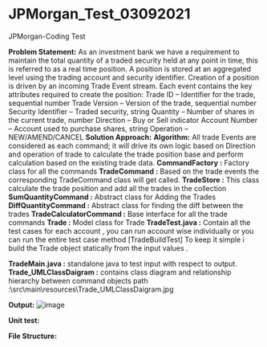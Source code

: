 # JPMorgan_Test_03092021
JPMorgan-Coding Test

**Problem Statement:**
As an investment bank we have a requirement to maintain the total quantity of a traded security held at any point in time, this is referred to as a real time position. A position is stored at an aggregated level using the trading account and security identifier.
Creation of a position is driven by an incoming Trade Event stream. Each event contains the key attributes required to create the position: Trade ID – Identifier for the trade, sequential number Trade Version – Version of the trade, sequential number Security Identifier – Traded security, string Quantity – Number of shares in the current trade, number Direction – Buy or Sell indicator Account Number – Account used to purchase shares, string Operation – NEW/AMEND/CANCEL
**Solution Approach:**
**Algorithm:** All trade Events are considered as each command; it will drive its own logic based on Direction and operation of trade to calculate the trade position base and perform calculation based on the existing trade data.
**CommandFactory :** Factory class for all the commands
**TradeCommand :** Based on the trade events the corresponding TradeCommand class will get called.
**TradeStore :** This class calculate the trade position and add all the trades in the collection
**SumQuantityCommand :** Abstract class for Adding the Trades
**DiffQuantityCommand :** Abstract class for finding the diff between the trades
**TradeCalculatorCommand :** Base interface for all the trade commands
**Trade :** Model class for Trade
**TradeTest.java :** Contain all the test cases for each account , you can run account wise individually or you can run the entire test case method [TradeBuildTest] To keep it simple i build the Trade object statically from the input values .

**TradeMain.java :** standalone java to test input with respect to output.
**Trade_UMLClassDaigram :** contains class diagram and relationship hierarchy between command objects path :\src\main\resources\Trade_UMLClassDaigram.jpg

**Output:**
![image](https://user-images.githubusercontent.com/14830784/138078560-888decf3-f82e-4cb0-b311-3d5a7d90ee57.png)

**Unit test:**

**File Structure:**
